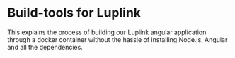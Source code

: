 # Build-tools for Luplink

This explains the process of building our Luplink angular application through a docker container without the hassle of installing Node.js, Angular and all the dependencies.


